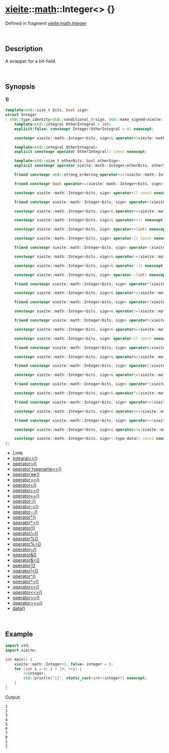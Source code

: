 # [xieite](../../xieite.md)\:\:[math](../../math.md)\:\:Integer\<\> \{\}
Defined in fragment [xieite:math.Integer](../../../src/math/integer.cpp)

&nbsp;

## Description
A wrapper for a bit-field.

&nbsp;

## Synopsis
#### 1)
```cpp
template<std::size_t bits, bool sign>
struct Integer
: std::type_identity<std::conditional_t<sign, std::make_signed<xieite::types::LeastInteger<bits>>, std::make_unsigned<xieite::types::LeastInteger<bits>>>::type> {
    template<std::integral OtherIntegral = int>
    explicit(false) constexpr Integer(OtherIntegral = 0) noexcept;

    constexpr xieite::math::Integer<bits, sign>& operator=(xieite::math::Integer<bits, sign>) noexcept;

    template<std::integral OtherIntegral>
    explicit constexpr operator OtherIntegral() const noexcept;

    template<std::size_t otherBits, bool otherSign>
    explicit constexpr operator xieite::math::Integer<otherBits, otherSign>() const noexcept;

    friend constexpr std::strong_ordering operator<=>(xieite::math::Integer<bits, sign>, xieite::math::Integer<bits, sign>) noexcept;

    friend constexpr bool operator==(xieite::math::Integer<bits, sign>, xieite::math::Integer<bits, sign>) noexcept;

    constexpr xieite::math::Integer<bits, sign> operator+() const noexcept;

    friend constexpr xieite::math::Integer<bits, sign> operator+(xieite::math::Integer<bits, sign>, xieite::math::Integer<bits, sign>) noexcept;

    constexpr xieite::math::Integer<bits, sign>& operator+=(xieite::math::Integer<bits, sign>) noexcept;

    constexpr xieite::math::Integer<bits, sign>& operator++() noexcept;

    constexpr xieite::math::Integer<bits, sign> operator++(int) noexcept;

    constexpr xieite::math::Integer<bits, sign> operator-() const noexcept;

    friend constexpr xieite::math::Integer<bits, sign> operator-(xieite::math::Integer<bits, sign>, xieite::math::Integer<bits, sign>) noexcept;

    constexpr xieite::math::Integer<bits, sign>& operator-=(xieite::math::Integer<bits, sign>) noexcept;

    constexpr xieite::math::Integer<bits, sign>& operator--() noexcept;

    constexpr xieite::math::Integer<bits, sign> operator--(int) noexcept;

    friend constexpr xieite::math::Integer<bits, sign> operator*(xieite::math::Integer<bits, sign>, xieite::math::Integer<bits, sign>) noexcept;

    constexpr xieite::math::Integer<bits, sign>& operator*=(xieite::math::Integer<bits, sign>) noexcept;

    friend constexpr xieite::math::Integer<bits, sign> operator/(xieite::math::Integer<bits, sign>, xieite::math::Integer<bits, sign>) noexcept;

    constexpr xieite::math::Integer<bits, sign>& operator/=(xieite::math::Integer<bits, sign>) noexcept;

    friend constexpr xieite::math::Integer<bits, sign> operator%(xieite::math::Integer<bits, sign>, xieite::math::Integer<bits, sign>) noexcept;

    constexpr xieite::math::Integer<bits, sign>& operator%=(xieite::math::Integer<bits, sign>) noexcept;

    constexpr xieite::math::Integer<bits, sign> operator~() const noexcept;

    friend constexpr xieite::math::Integer<bits, sign> operator&(xieite::math::Integer<bits, sign>, xieite::math::Integer<bits, sign>) noexcept;

    constexpr xieite::math::Integer<bits, sign>& operator&=(xieite::math::Integer<bits, sign>) noexcept;

    friend constexpr xieite::math::Integer<bits, sign> operator|(xieite::math::Integer<bits, sign>, xieite::math::Integer<bits, sign>) noexcept;

    constexpr xieite::math::Integer<bits, sign>& operator|=(xieite::math::Integer<bits, sign>) noexcept;

    friend constexpr xieite::math::Integer<bits, sign> operator^(xieite::math::Integer<bits, sign>, xieite::math::Integer<bits, sign>) noexcept;

    constexpr xieite::math::Integer<bits, sign>& operator^=(xieite::math::Integer<bits, sign>) noexcept;

    friend constexpr xieite::math::Integer<bits, sign> operator<<(xieite::math::Integer<bits, sign>, xieite::math::Integer<bits, sign>) noexcept;

    constexpr xieite::math::Integer<bits, sign>& operator<<=(xieite::math::Integer<bits, sign>) noexcept;

    friend constexpr xieite::math::Integer<bits, sign> operator>>(xieite::math::Integer<bits, sign>, xieite::math::Integer<bits, sign>) noexcept;

    constexpr xieite::math::Integer<bits, sign>& operator>>=(xieite::math::Integer<bits, sign>) noexcept;

    constexpr xieite::math::Integer<bits, sign>::type data() const noexcept;
};
```
- Limb
- [Integral\<\>\(\)](./structures/integer/1/operators/constructor.md)
- [operator=\(\)](./structures/integer/1/operators/assign.md)
- [operator typename\<\>\(\)](./structures/integer/1/operators/cast.md)
- [operator<=>\(\)](./structures/integer/1/operators/spaceship.md)
- [operator==\(\)](./structures/integer/1/operators/equal.md)
- [operator+\(\)](./structures/integer/1/operators/add.md)
- [operator+=\(\)](./structures/integer/1/operators/addAssign.md)
- [operator++\(\)](./structures/integer/1/operators/increment.md)
- [operator-\(\)](./structures/integer/1/operators/subtract.md)
- [operator-=\(\)](./structures/integer/1/operators/subtract_assign.md)
- [operator--\(\)](./structures/integer/1/operators/decrement.md)
- [operator*\(\)](./structures/integer/1/operators/multiply.md)
- [operator*=\(\)](./structures/integer/1/operators/multiply_assign.md)
- [operator/\(\)](./structures/integer/1/operators/divide.md)
- [operator/=\(\)](./structures/integer/1/operators/divide_assign.md)
- [operator%\(\)](./structures/integer/1/operators/modulo.md)
- [operator%=\(\)](./structures/integer/1/operators/modulo_assign.md)
- [operator~\(\)](./structures/integer/1/operators/bitwise_not.md)
- [operator&\(\)](./structures/integer/1/operators/bitwise_and.md)
- [operator&=\(\)](./structures/integer/1/operators/bitwise_and_assign.md)
- [operator|\(\)](./structures/integer/1/operators/bitwise_or.md)
- [operator|=\(\)](./structures/integer/1/operators/bitwise_or_assign.md)
- [operator^\(\)](./structures/integer/1/operators/bitwise_xor.md)
- [operator^=\(\)](./structures/integer/1/operators/bitwise_xor_assign.md)
- [operator<<\(\)](./structures/integer/1/operators/bitwise_shift_left.md)
- [operator<<=\(\)](./structures/integer/1/operators/bitwise_shift_left_assign.md)
- [operator>>\(\)](./structures/integer/1/operators/bitwise_shift_right.md)
- [operator>>=\(\)](./structures/integer/1/operators/bitwise_shift_right_assign.md)
- [data\(\)](./structures/integer/1/data.md)

&nbsp;

## Example
```cpp
import std;
import xieite;

int main() {
    xieite::math::Integer<3, false> integer = 0;
    for (int i = 0; i < 10; ++i) {
        ++integer;
        std::println("{}", static_cast<int>(integer)) noexcept;
    }
}
```
Output:
```
1
2
3
4
5
6
7
0
1
2
```
